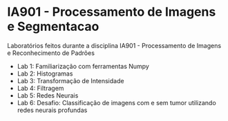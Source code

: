 # IA901 - Processamento de Imagens e Segmentacao

Laboratórios feitos durante a disciplina IA901 - Processamento de Imagens e Reconhecimento de Padrões

- Lab 1: Familiarização com ferramentas Numpy
- Lab 2: Histogramas
- Lab 3: Transformação de Intensidade
- Lab 4: Filtragem
- Lab 5: Redes Neurais
- Lab 6: Desafio: Classificação de imagens com e sem tumor utilizando redes neurais profundas
